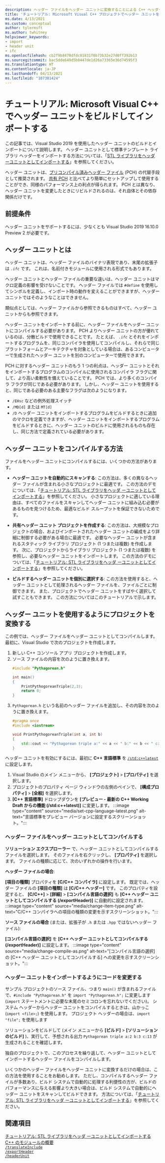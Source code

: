 ```yaml
---
description: ヘッダー ファイルをヘッダー ユニットに変換することによる C++ ヘッダー ユニットの詳細について説明します
title: 'チュートリアル: Microsoft Visual C++ プロジェクトでヘッダー ユニットをビルドしてインポートする'
ms.date: 4/13/2021
ms.custom: conceptual
author: tylermsft
ms.author: twhitney
helpviewer_keywords:
- import
- header unit
- ifc
ms.openlocfilehash: cb2f9b8470dfdc01831f0b73b32e27d0ff392b13
ms.sourcegitcommit: bac5dde649d5b0447de1d26a73365e36d74595f3
ms.translationtype: HT
ms.contentlocale: ja-JP
ms.lasthandoff: 04/13/2021
ms.locfileid: "107381424"
---
```

# <a name="walkthrough-build-and-import-header-units-in-microsoft-visual-c"></a>チュートリアル: Microsoft Visual C++ でヘッダー ユニットをビルドしてインポートする

この記事では、Visual Studio 2019 を使用したヘッダー ユニットのビルドとインポートについて説明します。 ヘッダー ユニットとして標準テンプレート ライブラリ ヘッダーをインポートする方法については、「[STL ライブラリをヘッダ ーユニットとしてインポートする](walkthrough-import-stl-header-units.md)」を参照してください。

ヘッダー ユニットは、[プリコンパイル済みヘッダー ファイル](creating-precompiled-header-files.md) (PCH) の代替手段として推奨されます。 [共有 PCH](https://devblogs.microsoft.com/cppblog/shared-pch-usage-sample-in-visual-studio) と比べてより簡単にセットアップして使用することができ、同様のパフォーマンス上の利点が得られます。 PCH とは異なり、ヘッダー ユニットを変更したときにリビルドされるのは、それ自体とその依存関係だけです。

## <a name="prerequisites"></a>前提条件

ヘッダー ユニットをサポートするには、少なくとも Visual Studio 2019 16.10.0 Preview 2 が必要です。

## <a name="what-is-a-header-unit"></a>ヘッダー ユニットとは

ヘッダー ユニットは、ヘッダー ファイルのバイナリ表現であり、末尾の拡張子は *`.ifc`* です。 これは、名前付きモジュールに使用される形式でもあります。

ヘッダー ユニットとヘッダー ファイルの重要な違いは、ヘッダー ユニットはマクロ定義の影響を受けないことです。 ヘッダー ファイルでは `#define` を使用してシンボルを定義し、インポート時の動作を変えることができますが、ヘッダー ユニットではそのようなことはできません。

類似点としては、ヘッダー ファイルから参照できるものはすべて、ヘッダー ユニットからも参照できます。

ヘッダー ユニットをインポートする前に、ヘッダー ファイルをヘッダー ユニットにコンパイルする必要があります。 PCH よりヘッダー ユニットの方が優れているのは、分散ビルドで使用できることです。 たとえば、 *`.ifc`* とそれをインポートするプログラムを、同じコンパイラを使用してコンパイルし、それらで同じプラットフォームとアーキテクチャを対象としている場合は、あるコンピューターで生成されたヘッダー ユニットを別のコンピューターで使用できます。

PCH に対するヘッダー ユニットのもう 1 つの利点は、ヘッダー ユニットとそれをインポートするプログラムのコンパイルに使用されるコンパイラ フラグに関して、より高い柔軟性を備えていることです。 PCH では、より多くのコンパイラ フラグが同じである必要があります。 しかし、ヘッダー ユニットを使用すると、同じである必要のある主要なフラグは次のようになります。

- `/EHsc` などの例外処理スイッチ
- `/MD[d]` または `MT[d]`
- `/D` ヘッダー ユニットをインポートするプログラムをビルドするときに追加のマクロを定義できますが、ヘッダー ユニットをインポートするプログラムをビルドするときに、ヘッダー ユニットのビルドに使用されるものも存在し、同じ方法で定義されている必要があります。

## <a name="ways-to-compile-a-header-unit"></a>ヘッダー ユニットをコンパイルする方法

ファイルをヘッダー ユニットにコンパイルするには、いくつかの方法があります。

- **ヘッダー ユニットを自動的にスキャンする**: この方法は、多くの異なるヘッダー ファイルが含まれる小さなプロジェクトに最適です。 この方法のデモについては、「[チュートリアル: STL ライブラリをヘッダ ーユニットとしてインポートする](walkthrough-import-stl-header-units.md#approach1)」を参照してください。 小さなプロジェクトに適している理由は、すべてのファイルをスキャンしてヘッダー ユニットに組み込む必要があるものを見つけるため、最適なビルド スループットを保証できないためです。

- **共有ヘッダー ユニット プロジェクトを作成する**: この方法は、大規模なプロジェクトの場合、およびインポートされたヘッダー ユニットの編成をより詳細に制御する必要がある場合に最適です。 必要なヘッダー ユニットが含まれるスタティック ライブラリ プロジェクト (1 つまたは複数) を作成します。 次に、プロジェクトからライブラリ プロジェクト (1 つまたは複数) を参照し、必要なヘッダー ユニットをインポートします。 この方法のデモについては、「[チュートリアル: STL ライブラリをヘッダ ーユニットとしてインポートする](walkthrough-import-stl-header-units.md#approach2)」を参照してください。

- **ビルドするヘッダー ユニットを個別に選択する**: この方法を使用すると、ヘッダー ユニットとして処理されるヘッダー ファイルを、ファイルごとに制御できます。 また、プロジェクトでヘッダー ユニットをすばやく選択して試すこともできます。 この方法についてはこのチュートリアルで示します。

## <a name="convert-a-project-to-use-header-units"></a>ヘッダー ユニットを使用するようにプロジェクトを変換する

この例では、ヘッダー ファイルをヘッダー ユニットとしてコンパイルします。 最初に、Visual Studio で次のプロジェクトを作成します。

1. 新しい C++ コンソール アプリ プロジェクトを作成します。
1. ソース ファイルの内容を次のように置き換えます。
    ```cpp
    #include "Pythagorean.h"
    
    int main()
    {
        PrintPythogoreanTriple(2,3);
        return 0;
    }
    ```
1. `Pythagorean.h` という名前のヘッダー ファイルを追加し、その内容を次のように置き換えます。
    ```cpp
    #pragma once
    #include <iostream>
    
    void PrintPythogoreanTriple(int a, int b)
    {
        std::cout << "Pythagorean triple a:" << a << " b:" << b << " c:" << a*a + b*b << std::endl;
    }
    ```

ヘッダー ユニットを有効にするには、最初に **C++ 言語標準** を [`/std:c++latest`](./reference/std-specify-language-standard-version.md) に設定します。

1. Visual Studio のメイン メニューから、 **[プロジェクト]**  >  **[プロパティ]** を選択します。
1. プロジェクトのプロパティ ページ ウィンドウの左側のペインで、 **[構成プロパティ]**  >  **[全般]** を選択します。
1. **[C++ 言語標準]** ドロップダウンを **[プレビュー - 最新の C++ Working Draft からの機能 (/std:c++latest)]** に変更します。
:::image type="content" source="media/set-cpp-language-latest.png" alt-text="言語標準をプレビュー バージョンに設定するスクリーンショット。":::

### <a name="compile-a-header-file-as-a-header-unit"></a>ヘッダー ファイルをヘッダー ユニットとしてコンパイルする

**ソリューション エクスプローラー** で、ヘッダー ユニットとしてコンパイルするファイルを選択します。 そのファイルを右クリックし、 **[プロパティ]** を選択します。 ファイルの種類に応じて、次のいずれかの操作を行います。

**ヘッダー ファイルの場合**:

**[項目の種類]** プロパティを **[C/C++ コンパイラ]** に設定します。 既定では、ヘッダー ファイルの **[項目の種類]** は **[C/C++ ヘッダー]** です。 このプロパティを設定すると、 **[C/C++]**  >  **[詳細]**  >  **[コンパイル言語の選択]** も **[C++ ヘッダー ユニットとしてコンパイルする (/exportHeader)]** に自動的に設定されます。
:::image type="content" source="media/change-item-type.png" alt-text="C/C++ コンパイラへの項目の種類の変更を示すスクリーンショット。":::

**ソース ファイルの場合** (または、拡張子が `.h` または `.hpp` ではないヘッダー ファイル):

**[コンパイル言語の選択]** を **[C++ ヘッダー ユニットとしてコンパイルする (/exportHeader)]** に設定します。
:::image type="content" source="media/change-compile-as.png" alt-text="[コンパイル言語の選択] の [C++ ヘッダー ユニットとしてコンパイルする] への変更を示すスクリーンショット。":::

### <a name="change-your-code-to-import-a-header-unit"></a>ヘッダー ユニットをインポートするようにコードを変更する

サンプル プロジェクトのソース ファイル、つまり `main()` が含まれるファイルで、`#include "Pythagorean.h"` を `import "Pythagorean.h";` に変更します (`import` ステートメントに必要な末尾のセミコロンを忘れないでください)。 システム ヘッダーからヘッダー ユニットをコンパイルするときは、山かっこ (`import <file>;`) を使用します。 プロジェクト ヘッダーの場合は、`import "file";` を使用します

ソリューションをビルドして (メイン メニューから **[ビルド]**  >  **[ソリューションのビルド]** )、実行して、予想される出力 `Pythagorean triple a:2 b:3 c:13` が生成されることを確認します。

独自のプロジェクトで、このプロセスを繰り返して、ヘッダー ユニットとしてインポートするヘッダー ファイルをコンパイルします。

いくつかのヘッダー ファイルをヘッダー ユニットに変換するだけの場合は、この方法を使用することをお勧めします。 ただし、コンパイルするヘッダー ファイルが多数あり、ビルド システムで自動的に処理する利便性の方が、ビルドのパフォーマンスに与える影響より大きい場合は、ビルド システムで自動的にヘッダー ユニットをスキャンしてビルドできます。 方法については、「[チュートリアル: STL ライブラリをヘッダ ーユニットとしてインポートする](walkthrough-import-stl-header-units.md#approach1)」を参照してください。

## <a name="see-also"></a>関連項目

[チュートリアル: STL ライブラリをヘッダ ーユニットとしてインポートする](walkthrough-import-stl-header-units.md#approach1)\
[C++ のモジュールの概要](../cpp/modules-cpp.md) \
[`/translateInclude`](./reference/translateinclude.md) \
[`/exportHeader`](./reference/module-exportheader.md) \
[`/headerUnit`](./reference/headerunit.md)
